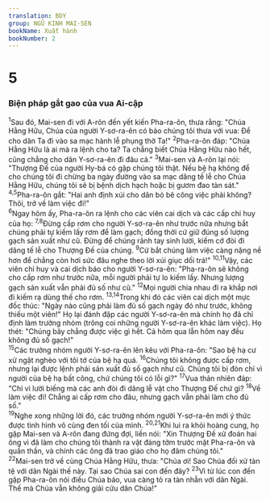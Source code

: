```yaml
---
translation: BDY
group: NGŨ KINH MAI-SEN
bookName: Xuất hành 
bookNumber: 2
---
```


<div class="title"><h1>5</h1><h3>Biện pháp gắt gao của vua Ai-cập</h3></div>
<span class="verse xu_5_1"><sup>1</sup>Sau đó, Mai-sen đi với A-rôn đến yết kiến Pha-ra-ôn, thưa rằng: &#34;Chúa Hằng Hữu, Chúa của người Y-sơ-ra-ên có bảo chúng tôi thưa với vua: Để cho dân Ta đi vào sa mạc hành lễ phụng thờ Ta!&#34; </span>
<span class="verse xu_5_2"><sup>2</sup>Pha-ra-ôn đáp: &#34;Chúa Hằng Hữu là ai mà ra lệnh cho ta? Ta chẳng biết Chúa Hằng Hữu nào hết, cũng chẳng cho dân Y-sơ-ra-ên đi đâu cả.&#34; </span>
<span class="verse xu_5_3"><sup>3</sup>Mai-sen và A-rôn lại nói: &#34;Thượng Đế của người Hy-bá có gặp chúng tôi thật. Nếu bệ hạ không để cho chúng tôi đi chừng ba ngày đường vào sa mạc dâng tế lễ cho Chúa Hằng Hữu, chúng tôi sẽ bị bệnh dịch hạch hoặc bị gươm đao tàn sát.&#34; </span>
<span class="verse xu_5_4 xu_5_5"><sup>4,5</sup>Pha-ra-ôn gắt: &#34;Hai anh định xúi cho dân bỏ bê công việc phải không? Thôi, trở về làm việc đi!&#34;<br/></span>
<span class="verse xu_5_6"><sup>6</sup>Ngay hôm ấy, Pha-ra-ôn ra lệnh cho các viên cai dịch và các cấp chỉ huy của họ: </span>
<span class="verse xu_5_7 xu_5_8"><sup>7,8</sup>Đừng cấp rơm cho người Y-sơ-ra-ên như trước nữa nhưng bắt chúng phải tự kiếm lấy rơm để làm gạch; đồng thời cứ giữ đúng số lượng gạch sản xuất như cũ. Đừng để chúng rảnh tay sinh lười, kiếm cớ đòi đi dâng tế lễ cho Thượng Đế của chúng. </span>
<span class="verse xu_5_9"><sup>9</sup>Cứ bắt chúng làm việc càng nặng nề hơn để chẳng còn hơi sức đâu nghe theo lời xúi giục dối trá!&#34; </span>
<span class="verse xu_5_10 xu_5_11"><sup>10,11</sup>Vậy, các viên chỉ huy và cai dịch báo cho người Y-sơ-ra-ên: &#34;Pha-ra-ôn sẽ không cho cấp rơm như trước nữa, mỗi người phải tự lo kiếm lấy. Nhưng lượng gạch sản xuất vẫn phải đủ số như cũ.&#34; </span>
<span class="verse xu_5_12"><sup>12</sup>Mọi người chia nhau đi ra khắp nơi đi kiếm rạ dùng thế cho rơm. </span>
<span class="verse xu_5_13 xu_5_14"><sup>13,14</sup>Trong khi đó các viên cai dịch một mực đốc thúc: &#34;Ngày nào cũng phải làm đủ số gạch ngày đó như trước, không thiếu một viên!&#34; Họ lại đánh đập các người Y-sơ-ra-ên mà chính họ đã chỉ định làm trưởng nhóm (trông coi những người Y-sơ-ra-ên khác làm việc). Họ thét: &#34;Chúng bây chẳng được việc gì hết. Cả hôm qua lẫn hôm nay đều không đủ số gạch!&#34;<br/></span>
<span class="verse xu_5_15"><sup>15</sup>Các trưởng nhóm người Y-sơ-ra-ên lên kêu với Pha-ra-ôn: &#34;Sao bệ hạ cư xử ngặt nghèo với tôi tớ của bệ hạ quá. </span>
<span class="verse xu_5_16"><sup>16</sup>Chúng tôi không được cấp rơm, nhưng lại được lệnh phái sản xuất đủ số gạch như cũ. Chúng tôi bị đòn chỉ vì người của bệ hạ bất công, chứ chúng tôi có lỗi gì?&#34; </span>
<span class="verse xu_5_17"><sup>17</sup>Vua thản nhiên đáp: &#34;Chỉ vì lười biếng mà các anh đòi đi dâng lễ vật cho Thượng Đế chứ gì? </span>
<span class="verse xu_5_18"><sup>18</sup>Về làm việc đi! Chẳng ai cấp rơm cho đâu, nhưng gạch vẫn phải làm cho đủ số.&#34;<br/></span>
<span class="verse xu_5_19"><sup>19</sup>Nghe xong những lời đó, các trưởng nhóm người Y-sơ-ra-ên mới ý thức được tình hình vô cùng đen tối của mình. </span>
<span class="verse xu_5_20 xu_5_21"><sup>20,21</sup>Khi lui ra khỏi hoàng cung, họ gặp Mai-sen và A-rôn đang đứng đợi, liền nói: &#34;Xin Thượng Đế xử đoán hai ông vì đã làm cho chúng tôi thành ra vật đáng tởm trước mặt Pha-ra-ôn và quần thần, và chính các ông đã trao giáo cho họ đâm chúng tôi.&#34;<br/></span>
<span class="verse xu_5_22"><sup>22</sup>Mai-sen trở về cùng Chúa Hằng Hữu, thưa: &#34;Chúa ơi! Sao Chúa đối xử tàn tệ với dân Ngài thế này. Tại sao Chúa sai con đến đây? </span>
<span class="verse xu_5_23"><sup>23</sup>Vì từ lúc con đến gặp Pha-ra-ôn nói điều Chúa bảo, vua càng tỏ ra tàn nhẫn với dân Ngài. Thế mà Chúa vẫn không giải cứu dân Chúa!&#34;    </span>
